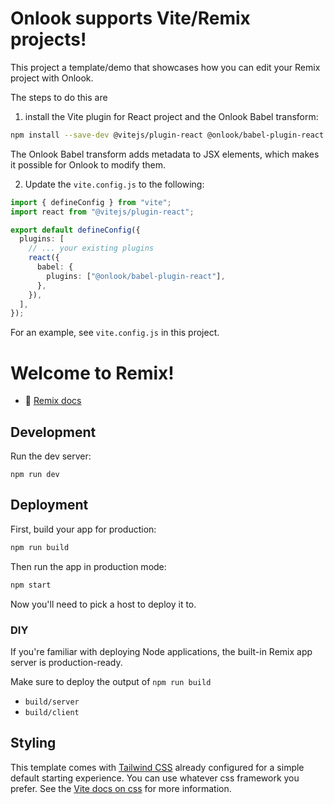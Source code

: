 # Onlook supports Vite/Remix projects!

This project a template/demo that showcases how you can edit your Remix project with Onlook.

The steps to do this are
1. install the Vite plugin for React project and the Onlook Babel transform:
```bash
npm install --save-dev @vitejs/plugin-react @onlook/babel-plugin-react 
```

The Onlook Babel transform adds metadata to JSX elements, which makes it possible for Onlook to modify them.

2. Update the `vite.config.js` to the following:

```ts
import { defineConfig } from "vite";
import react from "@vitejs/plugin-react";

export default defineConfig({
  plugins: [
    // ... your existing plugins
    react({
      babel: {
        plugins: ["@onlook/babel-plugin-react"],
      },
    }),
  ],
});
```

For an example, see `vite.config.js` in this project.

# Welcome to Remix!

- 📖 [Remix docs](https://remix.run/docs)

## Development

Run the dev server:

```shellscript
npm run dev
```

## Deployment

First, build your app for production:

```sh
npm run build
```

Then run the app in production mode:

```sh
npm start
```

Now you'll need to pick a host to deploy it to.

### DIY

If you're familiar with deploying Node applications, the built-in Remix app server is production-ready.

Make sure to deploy the output of `npm run build`

- `build/server`
- `build/client`

## Styling

This template comes with [Tailwind CSS](https://tailwindcss.com/) already configured for a simple default starting experience. You can use whatever css framework you prefer. See the [Vite docs on css](https://vitejs.dev/guide/features.html#css) for more information.
